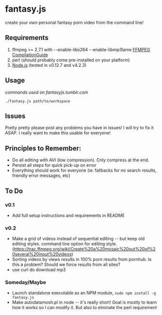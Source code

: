 # fantasy.js
create your own personal fantasy porn video from the command line!

## Requirements
1. ffmpeg >= 2.7.1 with --enable-libx264 --enable-libmp3lame [FFMPEG CompilationGuide
](https://trac.ffmpeg.org/wiki/CompilationGuide)
1. perl (should probably come pre-installed on your platform)
1. [Node.js](https://nodejs.org/en/) (tested in v0.12.7 and v4.2.3)


## Usage 
*commands used on fantasyjs.tumblr.com*

``./fantasy.js path/to/workspace``

## Issues

Pretty pretty please post any problems you have in issues! I will try to fix it ASAP. I really want to make this usable for everyone!


## Principles to Remember:
- Do all editing with AVI (low compression). Cnly compress at the end.
- Persist all steps for quick pick-up on error
- Everything should work for everyone (ie: fallbacks for no search results, friendly error messages, etc)

## To Do

### v0.1
- Add full setup instructions and requirements in README

### v0.2 
- Make a grid of videos instead of sequential editing -- but keep old editing styles. command line option for editing style. (https://trac.ffmpeg.org/wiki/Create%20a%20mosaic%20out%20of%20several%20input%20videos)
- Sorting videos by views results in 100% porn results from pornhub. Is this a problem? Should we force results from all sites?
- use curl do download mp3

### Someday/Maybe
- Launch standalone executable as an NPM module, ``sudo npm install -g fantasy.js``
- Make autodatamosh.pl in node -- it's really short! Goal is mostly to learn how it works so I can modify it. But also to elminate the perl requirement